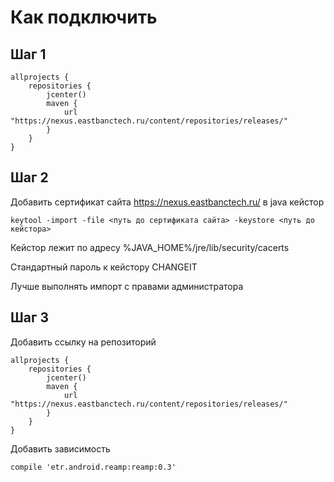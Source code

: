 # Как подключить

## Шаг 1
```
allprojects {
    repositories {
        jcenter()
        maven {
            url "https://nexus.eastbanctech.ru/content/repositories/releases/"
        }
    }
}
```

## Шаг 2
Добавить сертификат сайта https://nexus.eastbanctech.ru/ в java кейстор

```
keytool -import -file <путь до сертификата сайта> -keystore <путь до кейстора>
```
Кейстор лежит по адресу %JAVA_HOME%/jre/lib/security/cacerts

Стандартный пароль к кейстору CHANGEIT

Лучше выполнять импорт с правами администратора

## Шаг 3

Добавить ссылку на репозиторий

```
allprojects {
    repositories {
        jcenter()
        maven {
            url "https://nexus.eastbanctech.ru/content/repositories/releases/"
        }
    }
}
```

Добавить зависимость

```
compile 'etr.android.reamp:reamp:0.3'
```